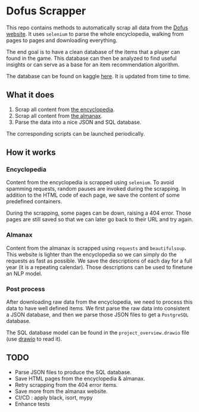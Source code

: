 # Dofus Scrapper

This repo contains methods to automatically scrap all data from the [Dofus website](https://www.dofus.com/fr/mmorpg/encyclopedie).
It uses `selenium` to parse the whole encyclopedia, walking from pages to pages and downloading everything.

The end goal is to have a clean database of the items that a player can found in the game.
This database can then be analyzed to find useful insights or can serve as a base for an item recommendation algorithm.

The database can be found on kaggle [here](https://www.kaggle.com/datasets/pstmrtem/dofus-dabase).
It is updated from time to time.

## What it does
1. Scrap all content from [the encyclopedia](https://www.dofus.com/fr/mmorpg/encyclopedie).
2. Scrap all content from [the almanax](https://www.krosmoz.com/fr/almanax).
3. Parse the data into a nice JSON and SQL database.

The corresponding scripts can be launched periodically.

## How it works
### Encyclopedia
Content from the encyclopedia is scrapped using `selenium`.
To avoid spamming requests, random pauses are invoked during the scrapping.
In addition to the HTML code of each page, we save the content of some predefined containers.

During the scrapping, some pages can be down, raising a 404 error.
Those pages are still saved so that we can later go back to their URL and try again.

### Almanax
Content from the almanax is scrapped using `requests` and `beautifulsoup`.
This website is lighter than the encyclopedia so we can simply do the requests as fast as possible.
We save the descriptions of each day for a full year (it is a repeating calendar).
Those descriptions can be used to finetune an NLP model.

### Post process
After downloading raw data from the encyclopedia, we need to process this data to have well defined items.
We first parse the raw data into consistent a JSON database, and then we parse those JSON files to get a `PostgreSQL` database.

The SQL database model can be found in the `project_overview.drawio` file (use [drawio](https://www.draw.io/index.html) to read it).

## TODO
* Parse JSON files to produce the SQL database.
* Save HTML pages from the encyclopedia & almanax.
* Retry scrapping from the 404 error items.
* Save more from the almanax website.
* CI/CD : apply black, isort, mypy
* Enhance tests
